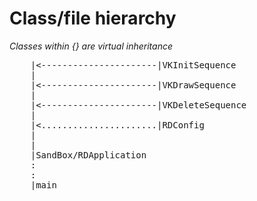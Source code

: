 # Class/file hierarchy
<i>Classes within {} are virtual inheritance</i>

<pre>
    |<----------------------|VKInitSequence
    |
    |<----------------------|VKDrawSequence
    |
    |<----------------------|VKDeleteSequence
    |
    |<......................|RDConfig
    |
    |
    |SandBox/RDApplication
    :
    :
    |main
</pre>